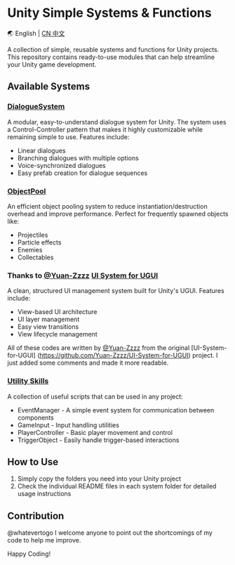 # Unity Simple Systems & Functions

🌏 English | [CN 中文](README.zh-CN.md)

A collection of simple, reusable systems and functions for Unity projects. This repository contains ready-to-use modules that can help streamline your Unity game development.

## Available Systems

### [DialogueSystem](LearnAndDoPls/Dialogue/README.EN_DialogueSystem.md)

A modular, easy-to-understand dialogue system for Unity. The system uses a Control-Controller pattern that makes it highly customizable while remaining simple to use. Features include:

- Linear dialogues
- Branching dialogues with multiple options
- Voice-synchronized dialogues
- Easy prefab creation for dialogue sequences

### [ObjectPool](LearnAndDoPls/ObjectPool/README.EN_ObjectPool.md)

An efficient object pooling system to reduce instantiation/destruction overhead and improve performance. Perfect for frequently spawned objects like:

- Projectiles
- Particle effects
- Enemies
- Collectables

### Thanks to [@Yuan-Zzzz](https://github.com/Yuan-Zzzz) [UI System for UGUI](LearnAndDoPls/UI-System-for-UGUI/README.EN.md)

A clean, structured UI management system built for Unity's UGUI. Features include:

- View-based UI architecture
- UI layer management
- Easy view transitions
- View lifecycle management

All of these codes are written by [@Yuan-Zzzz](https://github.com/Yuan-Zzzz) from the original [UI-System-for-UGUI]
(https://github.com/Yuan-Zzzz/UI-System-for-UGUI) project. I just added some comments and made it more readable.

### [Utility Skills](LearnAndDoPls/SomeSkills/README.EN_SomeSkills.md)

A collection of useful scripts that can be used in any project:

- EventManager - A simple event system for communication between components
- GameInput - Input handling utilities
- PlayerController - Basic player movement and control
- TriggerObject - Easily handle trigger-based interactions

## How to Use

1. Simply copy the folders you need into your Unity project
2. Check the individual README files in each system folder for detailed usage instructions

## Contribution

@whatevertogo I welcome anyone to point out the shortcomings of my code to help me improve.

Happy Coding!

